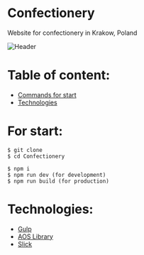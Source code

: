 # Confectionery
Website for confectionery in Krakow, Poland



![Header](https://github.com/Alex-Hlatsko/Cynamon_Website/blob/master/for_readme/banner.jpg)

# Table of content:
* [Commands for start](#for-start)
* [Technologies](#technologies)


# For start:

```
$ git clone
$ cd Confectionery

$ npm i
$ npm run dev (for development)
$ npm run build (for production)
```

# Technologies:

- [Gulp](https://gulpjs.com/)
- [AOS Library](https://michalsnik.github.io/aos/)
- [Slick](https://kenwheeler.github.io/slick/)
